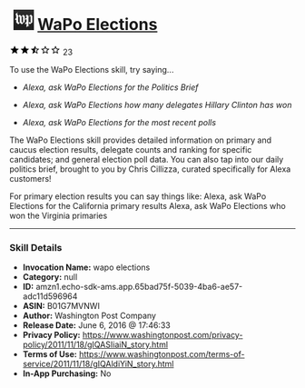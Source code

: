 # &nbsp;<img src="skill_icon" alt="WaPo Elections icon" width="36"> [WaPo Elections](http://alexa.amazon.com/#skills/amzn1.echo-sdk-ams.app.65bad75f-5039-4ba6-ae57-adc11d596964)
![2.4 stars](../../images/ic_star_black_18dp_1x.png)![2.4 stars](../../images/ic_star_black_18dp_1x.png)![2.4 stars](../../images/ic_star_half_black_18dp_1x.png)![2.4 stars](../../images/ic_star_border_black_18dp_1x.png)![2.4 stars](../../images/ic_star_border_black_18dp_1x.png) 23

To use the WaPo Elections skill, try saying...

* *Alexa, ask WaPo Elections for the Politics Brief*

* *Alexa, ask WaPo Elections how many delegates Hillary Clinton has won*

* *Alexa, ask WaPo Elections for the most recent polls*

The WaPo Elections skill provides detailed information on primary and caucus election results, delegate counts and ranking for specific candidates; and general election poll data. You can also tap into our daily politics brief, brought to you by Chris Cillizza, curated specifically for Alexa customers!

For primary election results you can say things like:
Alexa, ask WaPo Elections for the California primary results
Alexa, ask WaPo Elections who won the Virginia primaries

***

### Skill Details

* **Invocation Name:** wapo elections
* **Category:** null
* **ID:** amzn1.echo-sdk-ams.app.65bad75f-5039-4ba6-ae57-adc11d596964
* **ASIN:** B01G7MVNWI
* **Author:** Washington Post Company
* **Release Date:** June 6, 2016 @ 17:46:33
* **Privacy Policy:** https://www.washingtonpost.com/privacy-policy/2011/11/18/gIQASIiaiN_story.html
* **Terms of Use:** https://www.washingtonpost.com/terms-of-service/2011/11/18/gIQAldiYiN_story.html
* **In-App Purchasing:** No
